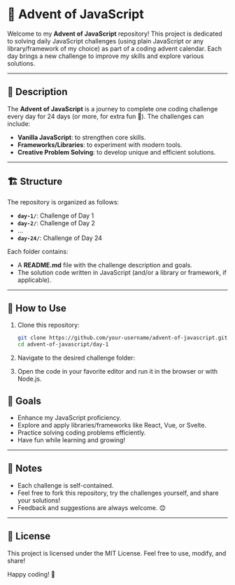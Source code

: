 # 🎄 Advent of JavaScript

Welcome to my **Advent of JavaScript** repository! This project is dedicated to solving daily JavaScript challenges (using plain JavaScript or any library/framework of my choice) as part of a coding advent calendar. Each day brings a new challenge to improve my skills and explore various solutions.

---

## 📝 Description

The **Advent of JavaScript** is a journey to complete one coding challenge every day for 24 days (or more, for extra fun 🎉). The challenges can include:

- **Vanilla JavaScript**: to strengthen core skills.
- **Frameworks/Libraries**: to experiment with modern tools.
- **Creative Problem Solving**: to develop unique and efficient solutions.

---

## 🏗️ Structure

The repository is organized as follows:

- **`day-1/`**: Challenge of Day 1
- **`day-2/`**: Challenge of Day 2
- ...
- **`day-24/`**: Challenge of Day 24

Each folder contains:
- A **README.md** file with the challenge description and goals.
- The solution code written in JavaScript (and/or a library or framework, if applicable).

---

## 🚀 How to Use

1. Clone this repository:
   ```bash
   git clone https://github.com/your-username/advent-of-javascript.git
   cd advent-of-javascript/day-1

2.	Navigate to the desired challenge folder:

3.	Open the code in your favorite editor and run it in the browser or with Node.js.

## 🌟 Goals

- Enhance my JavaScript proficiency.
- Explore and apply libraries/frameworks like React, Vue, or Svelte.
- Practice solving coding problems efficiently.
- Have fun while learning and growing!

---

## 📌 Notes

- Each challenge is self-contained.
- Feel free to fork this repository, try the challenges yourself, and share your solutions!
- Feedback and suggestions are always welcome. 😊

---

## 📜 License

This project is licensed under the MIT License. Feel free to use, modify, and share!

Happy coding! 🚀